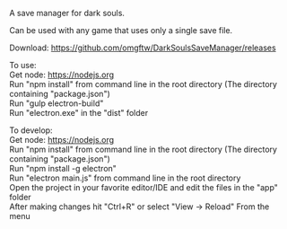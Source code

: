 A save manager for dark souls.  

Can be used with any game that uses only a single save file.  

Download: https://github.com/omgftw/DarkSoulsSaveManager/releases  

To use:  
Get node: https://nodejs.org  
Run "npm install" from command line in the root directory (The directory containing "package.json")  
Run "gulp electron-build"  
Run "electron.exe" in the "dist" folder  

To develop:  
Get node: https://nodejs.org  
Run "npm install" from command line in the root directory (The directory containing "package.json")  
Run "npm install -g electron"  
Run "electron main.js" from command line in the root directory  
Open the project in your favorite editor/IDE and edit the files in the "app" folder  
After making changes hit "Ctrl+R" or select "View -> Reload" From the menu  
